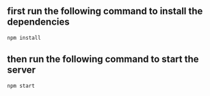 ## first run the following command to install the dependencies

```bash
npm install
```

## then run the following command to start the server

```bash
npm start
```
